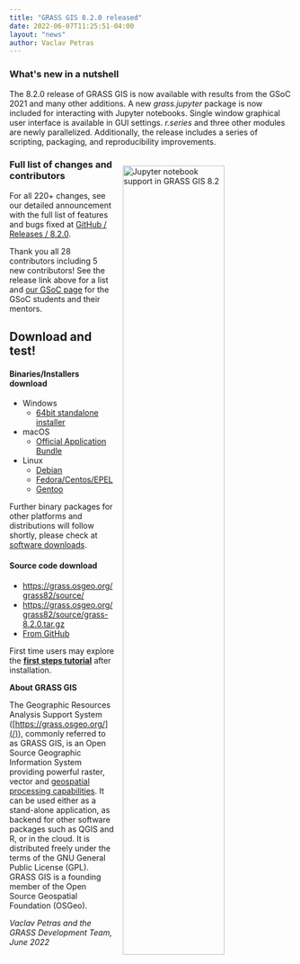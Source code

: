 ```yaml
---
title: "GRASS GIS 8.2.0 released"
date: 2022-06-07T11:25:51-04:00
layout: "news"
author: Vaclav Petras
---
```


### What's new in a nutshell

The 8.2.0 release of GRASS GIS is now available with results from the GSoC 2021
and many other additions. A new _grass.jupyter_ package is now included for
interacting with Jupyter notebooks. Single window graphical user interface
is available in GUI settings. _r.series_ and three other modules are newly parallelized.
Additionally, the release includes a series of scripting, packaging, and reproducibility
improvements.

<a href="/images/news/jupyter_interactive_viewshed.png">
  <img src="/images/news/jupyter_interactive_viewshed.png"
   alt="Jupyter notebook support in GRASS GIS 8.2"
   title="Jupyter notebook support in GRASS GIS 8.2"
   width="60%" style="float:right;padding-left:15px;padding-top:20px">
</a>

### Full list of changes and contributors

For all 220+ changes, see our detailed announcement with the full list of
features and bugs fixed at
[GitHub / Releases / 8.2.0](https://github.com/OSGeo/grass/releases/tag/8.2.0).

Thank you all 28 contributors including 5 new contributors! See the release
link above for a list and
[our GSoC page](https://trac.osgeo.org/grass/wiki/GSoC#a2021)
for the GSoC students and their mentors.

## Download and test!

#### Binaries/Installers download

- Windows
  - [64bit standalone installer](/grass82/binary/mswindows/native/WinGRASS-8.2.0-1-Setup.exe)
- macOS
  - [Official Application Bundle](http://grassmac.wikidot.com/downloads)
- Linux
  - [Debian](https://tracker.debian.org/pkg/grass)
  - [Fedora/Centos/EPEL](https://src.fedoraproject.org/rpms/grass)
  - [Gentoo](https://packages.gentoo.org/packages/sci-geosciences/grass)

Further binary packages for other platforms and distributions will follow shortly,
please check at [software downloads](/download/software/index.html).

#### Source code download

- <https://grass.osgeo.org/grass82/source/>
- <https://grass.osgeo.org/grass82/source/grass-8.2.0.tar.gz>
- [From GitHub](https://github.com/OSGeo/grass/releases/tag/8.2.0)

First time users may explore the [**first steps tutorial**](/learn/) after
installation.

**About GRASS GIS**

The Geographic Resources Analysis Support System
([https://grass.osgeo.org/](/)), commonly referred to as GRASS GIS, is
an Open Source Geographic Information System providing powerful raster,
vector and [geospatial processing capabilities](https://grass.osgeo.org/learn/overview/).
It can be used either as a stand-alone application, as backend for other
software packages such as QGIS and R, or in the cloud. It is
distributed freely under the terms of the GNU General Public License (GPL).
GRASS GIS is a founding member of the Open Source Geospatial Foundation (OSGeo).

_Vaclav Petras and the GRASS Development Team, June 2022_
